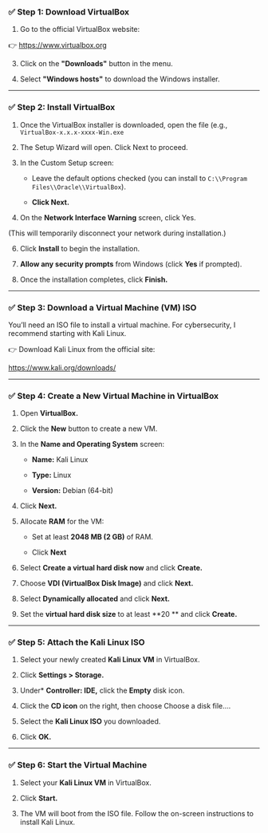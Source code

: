 ### **✅ Step 1: Download VirtualBox**

1. Go to the official VirtualBox website:
   
👉 https://www.virtualbox.org

3. Click on the **"Downloads"** button in the menu.

4. Select **"Windows hosts"** to download the Windows installer.

---

### **✅ Step 2: Install VirtualBox**

1. Once the VirtualBox installer is downloaded, open the file (e.g., `VirtualBox-x.x.x-xxxx-Win.exe`

2. The Setup Wizard will open. Click Next to proceed.

3. In the Custom Setup screen:

      - Leave the default options checked (you can install to `C:\\Program Files\\Oracle\\VirtualBox`).
    
      - **Click Next.**
    
4. On the **Network Interface Warning** screen, click Yes.
   
(This will temporarily disconnect your network during installation.)

6. Click **Install** to begin the installation.

7. **Allow any security prompts** from Windows (click **Yes** if prompted).

8. Once the installation completes, click **Finish.**

---

### **✅ Step 3: Download a Virtual Machine (VM) ISO**

You’ll need an ISO file to install a virtual machine. For cybersecurity, I recommend starting with Kali Linux.

👉 Download Kali Linux from the official site:

https://www.kali.org/downloads/

---

### **✅ Step 4: Create a New Virtual Machine in VirtualBox**

1. Open **VirtualBox.**

2. Click the **New** button to create a new VM.

3. In the **Name and Operating System** screen:

    - **Name:** Kali Linux

    - **Type:** Linux

    - **Version:** Debian (64-bit)
  
5. Click **Next.**

6. Allocate **RAM** for the VM:

    - Set at least **2048 MB (2 GB)** of RAM.

    - Click **Next**
  
6. Select **Create a virtual hard disk now** and click **Create.**

7. Choose **VDI (VirtualBox Disk Image)** and click **Next.**

8. Select **Dynamically allocated** and click **Next.**

9. Set the **virtual hard disk size** to at least **20 ** and click **Create.**

---

### **✅ Step 5: Attach the Kali Linux ISO**

1. Select your newly created **Kali Linux VM** in VirtualBox.

2. Click **Settings > Storage.**

3. Under* **Controller: IDE,** click the **Empty** disk icon.

4. Click the **CD icon** on the right, then choose Choose a disk file....

5. Select the **Kali Linux ISO** you downloaded.

6. Click **OK.**

---

### **✅ Step 6: Start the Virtual Machine**

1. Select your **Kali Linux VM** in VirtualBox.

2. Click **Start.**

3. The VM will boot from the ISO file. Follow the on-screen instructions to install Kali Linux.

